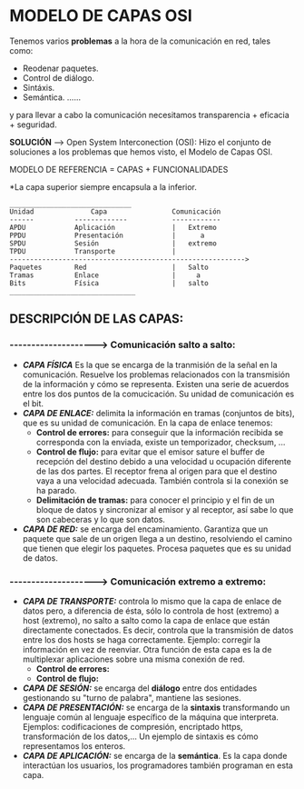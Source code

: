 
# MODELO DE CAPAS OSI



Tenemos varios **problemas** a la hora de la comunicación en red, tales como:

- Reodenar paquetes.
- Control de diálogo.
- Sintáxis.
- Semántica.
......

y para llevar a cabo la comunicación necesitamos transparencia + eficacia + seguridad.

**SOLUCIÓN** --> Open System Interconection (OSI): Hizo el conjunto de soluciones a los problemas que hemos visto, el Modelo de Capas OSI.

MODELO DE REFERENCIA = CAPAS + FUNCIONALIDADES

*La capa superior siempre encapsula a la inferior.

    ______________________________
    Unidad              Capa                Comunicación
    ------          -------------           ------------
    APDU            Aplicación              |   Extremo
    PPDU            Presentación            |      a
    SPDU            Sesión                  |   extremo  
    TPDU            Transporte              |   
    ---------------------------------------------------------->     
    Paquetes        Red                     |   Salto
    Tramas          Enlace                  |     a  
    Bits            Física                  |   salto
    _______________________________


## DESCRIPCIÓN DE LAS CAPAS:

### --------------------> Comunicación salto a salto:
- ***CAPA FÍSICA*** Es la que se encarga de la tranmisión de la señal en la comunicación. Resuelve los problemas relacionados con la transmisión de la información y cómo se representa. Existen una serie de acuerdos entre los dos puntos de la comucicación. Su unidad de comunicación es el bit.
- ***CAPA DE ENLACE:*** delimita la información en tramas (conjuntos de bits), que es su unidad de comunicación. En la capa de enlace tenemos:
    - **Control de errores:** para conseguir que la información recibida se corresponda con la enviada, existe un temporizador, checksum, ...
    - **Control de flujo:** para evitar que el emisor sature el buffer  de recepción del destino debido a una velocidad u ocupación diferente de las dos partes. El receptor frena al origen para que el destino vaya a una velocidad adecuada. También controla si la conexión se ha parado.
    - **Delimitación de tramas:** para conocer el principio y el fin de un bloque de datos y sincronizar al emisor y al receptor, así sabe lo que son cabeceras y lo que son datos.
- ***CAPA DE RED:*** se encarga del encaminamiento. Garantiza que un paquete que sale de un origen llega a un destino, resolviendo el camino que tienen que elegir los paquetes. Procesa paquetes que es su unidad de datos. 
### --------------------> Comunicación extremo a extremo:
- ***CAPA DE TRANSPORTE:*** controla lo mismo que la capa de enlace de datos pero, a diferencia de ésta, sólo lo controla de host (extremo) a host (extremo), no salto a salto como la capa de enlace que están directamente conectados. Es decir, controla que la transmisión de datos entre los dos hosts se haga correctamente. Ejemplo: corregir la información en vez de reenviar. Otra función de esta capa es la de multiplexar aplicaciones sobre una misma conexión de red.
    - **Control de errores:**
    - **Control de flujo:**
- ***CAPA DE SESIÓN:*** se encarga del **diálogo** entre dos entidades gestionando su "turno de palabra", mantiene las sesiones.
- ***CAPA DE PRESENTACIÓN:*** se encarga de la **sintaxis** transformando un lenguaje común al lenguaje específico de la máquina que interpreta. Ejemplos: codificaciones de compresión, encriptado https, transformación de los datos,... Un ejemplo de sintaxis es cómo representamos los enteros.
- ***CAPA DE APLICACIÓN:*** se encarga de la **semántica**. Es la capa donde interactúan los usuarios, los programadores también programan en esta capa.